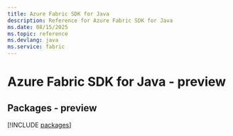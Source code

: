 ```yaml
---
title: Azure Fabric SDK for Java
description: Reference for Azure Fabric SDK for Java
ms.date: 08/15/2025
ms.topic: reference
ms.devlang: java
ms.service: fabric
---
```

# Azure Fabric SDK for Java - preview
## Packages - preview
[!INCLUDE [packages](fabric-index.md)]